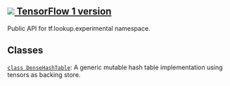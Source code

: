 [ ![](https://tensorflow.google.cn/images/tf_logo_32px.png) TensorFlow 1
version](/versions/r1.15/api_docs/python/tf/lookup/experimental)  
---  
  
Public API for tf.lookup.experimental namespace.

## Classes

[`class
DenseHashTable`](https://tensorflow.google.cn/api_docs/python/tf/lookup/experimental/DenseHashTable):
A generic mutable hash table implementation using tensors as backing store.

